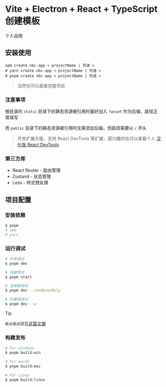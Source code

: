 # Vite + Electron + React + TypeScript 创建模板
个人自用

## 安装使用
```shell
npm create nbc-app < projectName | 可选 >
# yarn create nbc-app < projectName | 可选 >
# pnpm create nbc-app < projectName | 可选 >
```
> 当然也可以直接克隆项目
### 注意事项
根目录的 `static` 目录下的静态资源被引用时最好加入 `?asset` 作为后缀，路径正常填写

而 `public` 目录下的静态资源被引用时无需添加后缀，但路径需要以 `/` 开头

> 开发扩展方面，支持 React DevTools 等扩展，感兴趣的也可以查看个人 [汉化版 React DevTools](https://github.com/NiButCrazy/react-devtools-extension-chinese)

### 第三方库
- React Router - 路由管理
- Zustand - 状态管理
- Less - 样式预处理

## 项目配置

### 安装依赖

```bash
$ pnpm
# npm
# yarn
```

### 运行调试

```bash
# 开发调试
$ pnpm dev

# 构建预览
$ pnpm start

# 渲染器调试
$ pnpm dev --rendererOnly

# 热重载调试
$ pnpm dev --w
```
> [!TIP]
> `断点调试`详见[这篇文章](https://cn.electron-vite.org/guide/debugging#webstorm)

### 构建发布

```bash
# For windows
$ pnpm build:win

# For macOS
$ pnpm build:mac

# For Linux
$ pnpm build:linux
```
